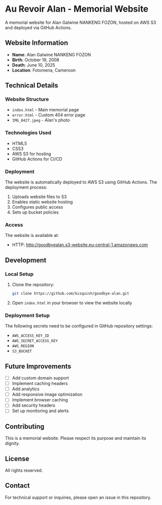 # Au Revoir Alan - Memorial Website

A memorial website for Alan Galwine NANKENG FOZON, hosted on AWS S3 and deployed via GitHub Actions.

## Website Information

- **Name**: Alan Galwine NANKENG FOZON
- **Birth**: October 19, 2008
- **Death**: June 10, 2025
- **Location**: Fotomena, Cameroon

## Technical Details

### Website Structure
- `index.html` - Main memorial page
- `error.html` - Custom 404 error page
- `IMG_8427.jpeg` - Alan's photo

### Technologies Used
- HTML5
- CSS3
- AWS S3 for hosting
- GitHub Actions for CI/CD

### Deployment
The website is automatically deployed to AWS S3 using GitHub Actions. The deployment process:
1. Uploads website files to S3
2. Enables static website hosting
3. Configures public access
4. Sets up bucket policies

### Access
The website is available at:
- HTTP: http://goodbyealan.s3-website.eu-central-1.amazonaws.com

## Development

### Local Setup
1. Clone the repository:
   ```bash
   git clone https://github.com/kisquish/goodbye-alan.git
   ```
2. Open `index.html` in your browser to view the website locally

### Deployment Setup
The following secrets need to be configured in GitHub repository settings:
- `AWS_ACCESS_KEY_ID`
- `AWS_SECRET_ACCESS_KEY`
- `AWS_REGION`
- `S3_BUCKET`

## Future Improvements
- [ ] Add custom domain support
- [ ] Implement caching headers
- [ ] Add analytics
- [ ] Add responsive image optimization
- [ ] Implement browser caching
- [ ] Add security headers
- [ ] Set up monitoring and alerts

## Contributing
This is a memorial website. Please respect its purpose and maintain its dignity.

## License
All rights reserved.

## Contact
For technical support or inquiries, please open an issue in this repository. 